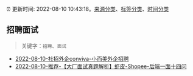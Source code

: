 :alarm_clock: 更新时间: 2022-08-10 10:43:18。[来源分类](../README.md)、[标签分类](../TAGS.md)、[时间分类](../TIMELINE.md)

## 招聘面试


> 关键字：`招聘`、`面试`



- [2022-08-10-社招外企conviva-小而美外企招聘](https://www.v2ex.com/t/871982) 
- [2022-08-10-推荐-【大厂面试真题解析】虾皮-Shopee-后端一面十四问](https://toutiao.io/k/pol71im) 